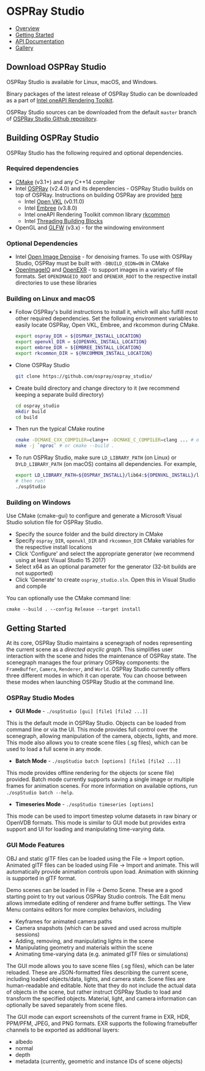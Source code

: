 # OSPRay Studio

-   [Overview](index.md)
-   [Getting Started](quickstart.md)
-   [API Documentation](api.md)
-   [Gallery](gallery.md)

## Download OSPRay Studio

OSPRay Studio is available for Linux, macOS, and Windows.

Binary packages of the latest release of OSPRay Studio can be downloaded
as a part of [Intel oneAPI Rendering
Toolkit](https://software.intel.com/content/www/us/en/develop/tools/oneapi/download.html#renderkit).

OSPRay Studio sources can be downloaded from the default `master` branch
of [OSPRay Studio Github
repository](https://github.com/ospray/ospray_studio/).

## Building OSPRay Studio

OSPRay Studio has the following required and optional dependencies.

### Required dependencies

-   [CMake](https://www.cmake.org) (v3.1+) and any C++14 compiler
-   Intel [OSPRay](https://www.github.com/ospray/ospray) (v2.4.0) and
    its dependencies - OSPRay Studio builds on top of OSPRay.
    Instructions on building OSPRay are provided
    [here](http://www.ospray.org/downloads.html#building-and-finding-ospray)
    -   Intel [Open VKL](https://www.github.com/openvkl/openvkl)
        (v0.11.0)
    -   Intel [Embree](https://www.github.com/embree/embree) (v3.8.0)
    -   Intel oneAPI Rendering Toolkit common library
        [rkcommon](https://www.github.com/ospray/rkcommon)
    -   Intel [Threading Building
        Blocks](https://www.threadingbuildingblocks.org/)
-   OpenGL and [GLFW](https://www.glfw.org/) (v3.x) - for the windowing
    environment

### Optional Dependencies

-   Intel [Open Image Denoise](https://openimagedenoise.github.io/) -
    for denoising frames. To use with OSPRay Studio, OSPRay must be
    built with `-DBUILD_OIDN=ON` in CMake
-   [OpenImageIO]() and [OpenEXR]() - to support images in a variety of
    file formats. Set `OPENIMAGEIO_ROOT` and `OPENEXR_ROOT` to the
    respective install directories to use these libraries

### Building on Linux and macOS

-   Follow OSPRay's build instructions to install it, which will also
    fulfill most other required dependencies. Set the following
    environment variables to easily locate OSPRay, Open VKL, Embree, and
    rkcommon during CMake.

    ``` bash
    export ospray_DIR = ${OSPRAY_INSTALL_LOCATION}
    export openvkl_DIR = ${OPENVKL_INSTALL_LOCATION}
    export embree_DIR = ${EMBREE_INSTALL_LOCATION}
    export rkcommon_DIR = ${RKCOMMON_INSTALL_LOCATION}
    ```

-   Clone OSPRay Studio

    ``` bash
    git clone https://github.com/ospray/ospray_studio/
    ```

-   Create build directory and change directory to it (we recommend
    keeping a separate build directory)

    ``` bash
    cd ospray_studio
    mkdir build
    cd build
    ```

-   Then run the typical CMake routine

    ``` bash
    cmake -DCMAKE_CXX_COMPILER=clang++ -DCMAKE_C_COMPILER=clang ... # or use ccmake
    make -j `nproc` # or cmake --build .
    ```

-   To run OSPRay Studio, make sure `LD_LIBRARY_PATH` (on Linux) or
    `DYLD_LIBRARY_PATH` (on macOS) contains all dependencies. For
    example,

    ``` bash
    export LD_LIBRARY_PATH=${OSPRAY_INSTALL}/lib64:${OPENVKL_INSTALL}/lib64:...:$LD_LIBRARY_PATH
    # then run!
    ./ospStudio
    ```

### Building on Windows

Use CMake (cmake-gui) to configure and generate a Microsoft Visual
Studio solution file for OSPRay Studio.

-   Specify the source folder and the build directory in CMake
-   Specify `ospray_DIR`, `openvkl_DIR` and `rkcommon_DIR` CMake
    variables for the respective install locations
-   Click 'Configure' and select the appropriate generator (we recommend
    using at least Visual Studio 15 2017)
-   Select x64 as an optional parameter for the generator (32-bit builds
    are not supported)
-   Click 'Generate' to create `ospray_studio.sln`. Open this in Visual
    Studio and compile

You can optionally use the CMake command line:

``` pwsh
cmake --build . --config Release --target install
```

## Getting Started

At its core, OSPRay Studio maintains a scenegraph of nodes representing
the current scene as a *directed acyclic graph*. This simplifies user
interaction with the scene and hides the maintenance of OSPRay state.
The scenegraph manages the four primary OSPRay components: the
`FrameBuffer`, `Camera`, `Renderer`, and `World`. OSPRay Studio
currently offers three different modes in which it can operate. You can
choose between these modes when launching OSPRay Studio at the command
line.

### OSPRay Studio Modes

-   **GUI Mode** - `./ospStudio [gui] [file1 [file2 ...]]`

This is the default mode in OSPRay Studio. Objects can be loaded from
command line or via the UI. This mode provides full control over the
scenegraph, allowing manipulation of the camera, objects, lights, and
more. This mode also allows you to create scene files (.sg files), which
can be used to load a full scene in any mode.

-   **Batch Mode** - `./ospStudio batch [options] [file1 [file2 ...]]`

This mode provides offline rendering for the objects (or scene file)
provided. Batch mode currently supports saving a single image or
multiple frames for animation scenes. For more information on available
options, run `./ospStudio batch --help`.

-   **Timeseries Mode** - `./ospStudio timeseries [options]`

This mode can be used to import timestep volume datasets in raw binary
or OpenVDB formats. This mode is similar to GUI mode but provides extra
support and UI for loading and manipulating time-varying data.

### GUI Mode Features

OBJ and static glTF files can be loaded using the File -&gt; Import
option. Animated glTF files can be loaded using File -&gt; Import and
animate. This will automatically provide animation controls upon load.
Animation with skinning is supported in glTF format.

Demo scenes can be loaded in File -&gt; Demo Scene. These are a good
starting point to try out various OSPRay Studio controls. The Edit menu
allows immediate editing of renderer and frame buffer settings. The View
Menu contains editors for more complex behaviors, including

-   Keyframes for animated camera paths
-   Camera snapshots (which can be saved and used across multiple
    sessions)
-   Adding, removing, and manipulating lights in the scene
-   Manipulating geometry and materials within the scene
-   Animating time-varying data (e.g. animated glTF files or
    simulations)

The GUI mode allows you to save scene files (.sg files), which can be
later reloaded. These are JSON-formatted files describing the current
scene, including loaded objects/data, lights, and camera state. Scene
files are human-readable and editable. Note that they do not include the
actual data of objects in the scene, but rather instruct OSPRay Studio
to load and transform the specified objects. Material, light, and camera
information can optionally be saved separately from scene files.

The GUI mode can export screenshots of the current frame in EXR, HDR,
PPM/PFM, JPEG, and PNG formats. EXR supports the following framebuffer
channels to be exported as additional layers:

-   albedo
-   normal
-   depth
-   metadata (currently, geometric and instance IDs of scene objects)
